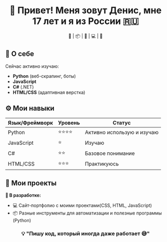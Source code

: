 <div align="center">
  <h1>🚀 Привет! Меня зовут Денис, мне 17 лет и я из России 🇷🇺</h1>
  <p>🐍 | 📦 | 🧠 | 💻 | 🚀</p>
</div>

## 🌟 О себе
Сейчас активно изучаю:  
- **Python** (веб-скрапинг, боты)  
- **JavaScript**  
- **C#** (.NET)  
- **HTML/CSS** (адаптивная верстка)


## ⚙️ Мои навыки
| Язык/Фреймворк | Уровень | Статус |
|----------------|--------|--------|
| Python         | ⭐⭐⭐⭐ | Активно использую и изучаю |
| JavaScript     | ⭐ | Изучаю |
| C#             | ⭐⭐  | Базовое понимание |
| HTML/CSS       | ⭐⭐⭐| Практикуюсь |

## 🎨 Мои проекты
**📌 В разработке:**  
- 💻 Сайт-портфолио с моими проектами(CSS, HTML, JavaScript)
- 📦 Разные инструменты для автоматизации и полезные программы (Python)

<div align="center">
  <h3>💡 "Пишу код, который иногда даже работает 😅"</h3>
</div>
